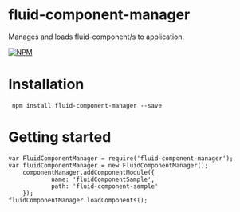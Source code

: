 # fluid-component-manager

  Manages and loads fluid-component/s to application.

[![NPM](https://nodei.co/npm/fluid-component-manager.png?downloads=true&downloadRank=true&stars=true)](https://nodei.co/npm/fluid-component-manager?downloads=true&downloadRank=true&stars=true)

# Installation
` npm install fluid-component-manager --save`

# Getting started
``` 
var FluidComponentManager = require('fluid-component-manager');
var fluidComponentManager = new FluidComponentManager();
    componentManager.addComponentModule({
            name: 'fluidComponentSample',
            path: 'fluid-component-sample'
    });
fluidComponentManager.loadComponents();
```
